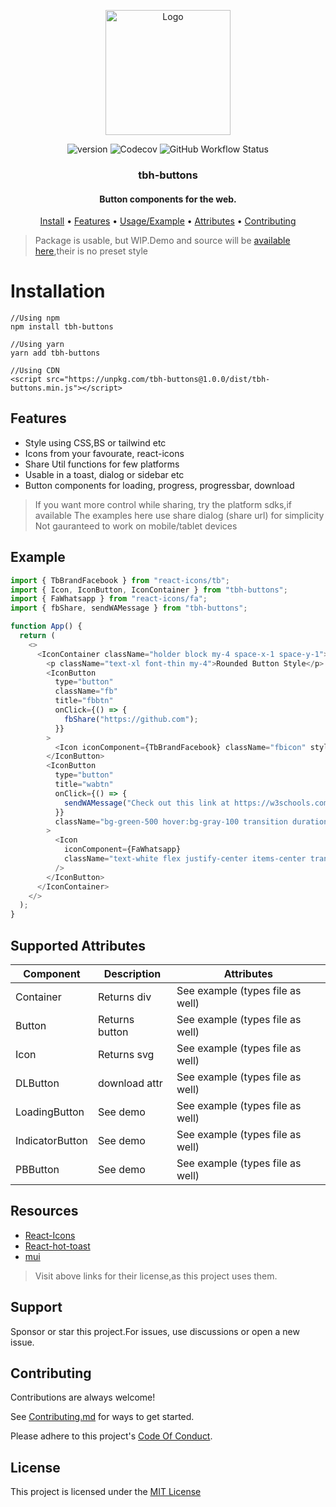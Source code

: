 <p align="center">
  <img alt="Logo" src="https://i.ibb.co/yfX4kFW/fingers.png" width="200" height="200">
  <p align="center">
    <img alt="version" src="https://img.shields.io/npm/v/tbh-buttons?style=flat-square&color=blue">
    <img alt="Codecov" src="https://img.shields.io/codecov/c/github/jayantur13/tbh-buttons?label=codecov&logo=codecov&style=flat-square">
    <img alt="GitHub Workflow Status" src="https://img.shields.io/github/actions/workflow/status/jayantur13/tbh-buttons/test.yml?branch=master&color=blue">
    <h3 align="center">tbh-buttons</h3>
    <h4 align="center"><b>Button components for the web.</b></h4>
  </p>
  <p align="center"><a href="#installation">Install</a> • <a href="#features">Features</a> • <a href="#example">Usage/Example</a> • <a href="#supported-attributes">Attributes</a> • <a href="#contributing">Contributing</a></p>
</p>

> Package is usable, but WIP.Demo and source will be [available here](https://github.com/jayantur13/tbhweb),their is no preset style

# Installation

```
//Using npm
npm install tbh-buttons

//Using yarn
yarn add tbh-buttons

//Using CDN
<script src="https://unpkg.com/tbh-buttons@1.0.0/dist/tbh-buttons.min.js"></script>
```

## Features

- Style using CSS,BS or tailwind etc
- Icons from your favourate, react-icons
- Share Util functions for few platforms
- Usable in a toast, dialog or sidebar etc
- Button components for loading, progress, progressbar, download

> If you want more control while sharing, try the platform sdks,if available
> The examples here use share dialog (share url) for simplicity
> Not gauranteed to work on mobile/tablet devices

## Example

```javascript
import { TbBrandFacebook } from "react-icons/tb";
import { Icon, IconButton, IconContainer } from "tbh-buttons";
import { FaWhatsapp } from "react-icons/fa";
import { fbShare, sendWAMessage } from "tbh-buttons";

function App() {
  return (
    <>
      <IconContainer className="holder block my-4 space-x-1 space-y-1">
        <p className="text-xl font-thin my-4">Rounded Button Style</p>
        <IconButton
          type="button"
          className="fb"
          title="fbbtn"
          onClick={() => {
            fbShare("https://github.com");
          }}
        >
          <Icon iconComponent={TbBrandFacebook} className="fbicon" style={{ fontSize: "1rem" }} />
        </IconButton>
        <IconButton
          type="button"
          title="wabtn"
          onClick={() => {
            sendWAMessage("Check out this link at https://w3schools.com");
          }}
          className="bg-green-500 hover:bg-gray-100 transition duration-300 ease-in-out focus:outline-none border-none p-1 h-12 w-12 rounded-full group"
        >
          <Icon
            iconComponent={FaWhatsapp}
            className="text-white flex justify-center items-center transition-colors duration-300 ease group-hover:text-green-500"
          />
        </IconButton>
      </IconContainer>
    </>
  );
}
```

## Supported Attributes

| Component       | Description    | Attributes                       |
| --------------- | -------------- | -------------------------------- |
| Container       | Returns div    | See example (types file as well) |
| Button          | Returns button | See example (types file as well) |
| Icon            | Returns svg    | See example (types file as well) |
| DLButton        | download attr  | See example (types file as well) |
| LoadingButton   | See demo       | See example (types file as well) |
| IndicatorButton | See demo       | See example (types file as well) |
| PBButton        | See demo       | See example (types file as well) |

## Resources

- [React-Icons](https://react-icons.github.io/react-icons/)
- [React-hot-toast](https://react-hot-toast.com/)
- [mui](https://mui.com/)

> Visit above links for their license,as this project uses them.

## Support

Sponsor or star this project.For issues, use discussions or open a new issue.

## Contributing

Contributions are always welcome!

See [Contributing.md](https://github.com/jayantur13/tbh-buttons/blob/master/CONTRIBUTING.md) for ways to get started.

Please adhere to this project's [Code Of Conduct](https://github.com/jayantur13/tbh-buttons/blob/master/CODE_OF_CONDUCT.md).

## License

This project is licensed under the [MIT License](https://github.com/jayantur13/tbh-buttons/blob/master/LICENSE)
